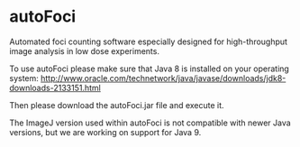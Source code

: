 # autoFoci
Automated foci counting software especially designed for high-throughput image analysis in low dose experiments.

To use autoFoci please make sure that Java 8 is installed on your operating system:
http://www.oracle.com/technetwork/java/javase/downloads/jdk8-downloads-2133151.html

Then please download the autoFoci.jar file and execute it. 

The ImageJ version used within autoFoci is not compatible with newer Java versions, but we are working on support for Java 9. 
